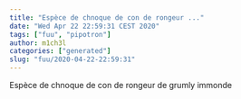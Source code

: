 ```yaml
---
title: "Espèce de chnoque de con de rongeur ..."
date: "Wed Apr 22 22:59:31 CEST 2020"
tags: ["fuu", "pipotron"]
author: m1ch3l
categories: ["generated"]
slug: "fuu/2020-04-22-22:59:31"
---
```


Espèce de chnoque de con de rongeur de grumly immonde
